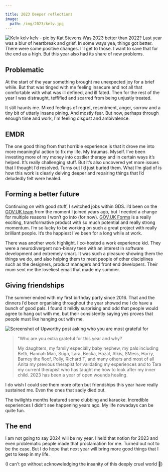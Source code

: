 ```yaml
---

title: 2023 Deeper reflections
image:
  path: /img/2023/kelv.jpg
---
```


![Kelv kelv kelv - pic by Kat Stevens](/img/2023/kelv.jpg)
Was 2023 better than 2022? Last year was a blur of heartbreak and grief. In some ways yea, things got better. There were some positive changes. I’ll get to those. I want to save that for the end as a high. But this year also had its share of new problems.

## Problematic

At the start of the year something brought me unexpected joy for a brief while. But that was tinged with me feeling insecure and not all that comfortable with what was ill defined, and ill fated. Then for the rest of the year I was distraught, teffified and scarred from being unjustly treated.

It still haunts me. Mixed feelings of regret, resentment, anger, sorrow and a tiny bit of utterly insane pining. And mostly fear. But now, perhaps through enough time and work, I'm feeling disgust and ambivalence.

## EMDR

The one good thing from that horrible experience is that it drove me into more meaningful action to fix my life. My traumas. Myself. I’ve been investing more of my money into costlier therapy and in certain ways it’s helped. It’s really challenging stuff. But it’s also uncovered yet more issues that I thought I’d resolved. Turns out I’d just buried them. What I’m glad of is how this work is clearly delving deeper and repairing things that I’d deludedly felt were healed.

## Forming a better future

Continuing on with good stuff, I switched jobs within GDS. I’d been on the [GOV.UK team](https://www.gov.uk) from the moment I joined years ago, but I needed a change for multiple reasons I won’t go into (for now). [GOV.UK Forms](https://www.forms.service.gov.uk) is a really exciting, transformative product with so much potential and really strong momentum. I’m so lucky to be working on such a great project with really brilliant people. It’s the happiest I’ve been for a long while at work.

There was another work highlight. I co-hosted a work experience kid. They were a neurodivergent non-binary teen with an interest in software development and extremely smart. It was such a pleasure showing them the things we do, and also helping them to meet people of other disciplines such as the designers, product managers and front end developers. Their mum sent me the loveliest email that made my summer.

## Giving friendships

The summer ended with my first birthday party since 2016. That and the dinners I’d been organising throughout the year showed me I do have a bunch of good pals. I found it mildly surprising and odd that people would agree to hang out with me, but their consistently saying yes proves that people must like hanging out with me.

![Screenshot of Upworthy post asking who you are most grateful for](/img/2023/grateful.avif)

> "Who are you extra grateful for this year and why?
>
> My daughters, my family especially baby nephew, my pals including Beth, Hannah Mac, Suga, Lara, Becka, Hazal, Alkis, SMess, Harry, Barney the floof, Polly, Richard T, and many others and most of all Anita my previous therapist for validating my experiences and to Tara my current therapist who has taught me how to look after my inner child. 2023 has been a year of open wounds healing.

I do wish I could see them more often but friendships this year have really sustained me. Even the ones that sadly died out.

The twilights months featured some clubbing and karaoke. Incredible experiences I didn’t see happening years ago. My life nowadays can be quite fun.

## The end
I am not going to say 2024 will be my year. I held that notion for 2023 and even problematic people made that proclamation for me. Turned out not to be the case. But I do hope that next year will bring more good things that I get to keep in my life.

(I can't go without acknoweledging the insanity of this deeply cruel world 🍉)